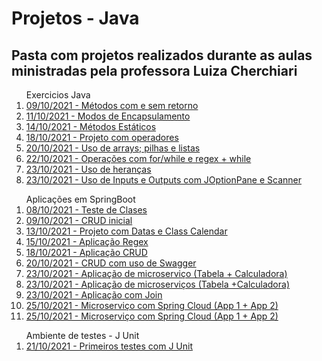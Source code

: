<h1> Projetos - Java </h1>

<head> <h2>Pasta com projetos realizados durante as aulas ministradas pela professora Luiza Cherchiari</h2></head>

<body>
   <ol> Exercicios Java
      <li><a href="./03 - Methods">09/10/2021 - Métodos com e sem retorno</a></li>
      <li><a href="./04 - Encapsulamento -AcessosPrivadosEPublicos">11/10/2021 - Modos de Encapsulamento</a></li>
      <li><a href="./06 - Methods_Statics">14/10/2021 - Métodos Estáticos</a></li>
      <li><a href="./09 - Java_operadores">18/10/2021 - Projeto com operadores</a></li>
      <li><a href="./10 - Op_Arrays">20/10/2021 - Uso de arrays; pilhas e listas</a></li>
      <li><a href="./12 - Operation_For">22/10/2021 - Operações com for/while e regex + while</a></li>
      <li><a href="./13 - Sobrescrita">23/10/2021 - Uso de heranças</a></li>
      <li><a href="./14 - InputOutput">23/10/2021 - Uso de Inputs e Outputs com JOptionPane e Scanner</a></li>
   </ol> 
   
   <ol> Aplicações em SpringBoot
      <li><a href="./02- AppClasses">08/10/2021 - Teste de Clases</a></li>
      <li><a href="./02 - AppCrud">09/10/2021 - CRUD inicial</a></li>
      <li><a href="./05 - App.Spring.Datas">13/10/2021 - Projeto com Datas e Class Calendar</a></li>
      <li><a href="./07 - Aplicacao - Regex">15/10/2021 - Aplicação Regex</a></li>
      <li><a href="./08 - Crud">18/10/2021 - Aplicação CRUD</a></li>
      <li><a href="./10 - crud-service">20/10/2021 - CRUD com uso de Swagger</a></li>
      <li><a href="./15-micro_tabela">23/10/2021 - Aplicação de microserviço (Tabela + Calculadora)</a></li>
      <li><a href="./15-micro_calculadora">23/10/2021 - Aplicação de microserviços (Tabela +Calculadora)</a></li>
      <li><a href="./16-join">23/10/2021 - Aplicação com Join</a></li>
      <li><a href="./17-app1-microservices">25/10/2021 - Microserviço com Spring Cloud (App 1 + App 2)</a></li>
      <li><a href="./17-app2-microservices">25/10/2021 - Microserviço com Spring Cloud (App 1 + App 2)</a></li>
   </ol>
   

   <ol> Ambiente de testes - J Unit
      <li><a href ="./Project_JUnit">21/10/2021 - Primeiros testes com J Unit</a></li>
   </ol>
</body>